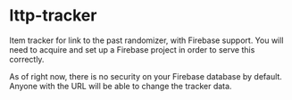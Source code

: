 # lttp-tracker
Item tracker for link to the past randomizer, with Firebase support. You will need to acquire and set up a Firebase project in order to serve this correctly.

As of right now, there is no security on your Firebase database by default. Anyone with the URL will be able to change the tracker data.